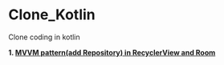 # Clone_Kotlin
Clone coding in kotlin

**1. [MVVM pattern(add Repository) in RecyclerView and Room](https://ddangeun.tistory.com/81?category=874345)**
